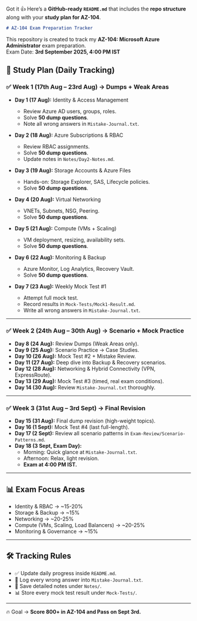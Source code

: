 Got it 👍
Here’s a **GitHub-ready `README.md`** that includes the **repo structure** along with your **study plan for AZ-104**.

```markdown
# AZ-104 Exam Preparation Tracker
```
This repository is created to track my **AZ-104: Microsoft Azure Administrator** exam preparation.  
Exam Date: **3rd September 2025, 4:00 PM IST**



## 📅 Study Plan (Daily Tracking)

### ✅ Week 1 (17th Aug – 23rd Aug) → Dumps + Weak Areas
- **Day 1 (17 Aug):** Identity & Access Management  
  - Review Azure AD users, groups, roles.  
  - Solve **50 dump questions**.  
  - Note all wrong answers in `Mistake-Journal.txt`.

- **Day 2 (18 Aug):** Azure Subscriptions & RBAC  
  - Review RBAC assignments.  
  - Solve **50 dump questions**.  
  - Update notes in `Notes/Day2-Notes.md`.

- **Day 3 (19 Aug):** Storage Accounts & Azure Files  
  - Hands-on: Storage Explorer, SAS, Lifecycle policies.  
  - Solve **50 dump questions**.  

- **Day 4 (20 Aug):** Virtual Networking  
  - VNETs, Subnets, NSG, Peering.  
  - Solve **50 dump questions**.  

- **Day 5 (21 Aug):** Compute (VMs + Scaling)  
  - VM deployment, resizing, availability sets.  
  - Solve **50 dump questions**.  

- **Day 6 (22 Aug):** Monitoring & Backup  
  - Azure Monitor, Log Analytics, Recovery Vault.  
  - Solve **50 dump questions**.  

- **Day 7 (23 Aug):** Weekly Mock Test #1  
  - Attempt full mock test.  
  - Record results in `Mock-Tests/Mock1-Result.md`.  
  - Write all wrong answers in `Mistake-Journal.txt`.

---

### ✅ Week 2 (24th Aug – 30th Aug) → Scenario + Mock Practice
- **Day 8 (24 Aug):** Review Dumps (Weak Areas only).  
- **Day 9 (25 Aug):** Scenario Practice → Case Studies.  
- **Day 10 (26 Aug):** Mock Test #2 + Mistake Review.  
- **Day 11 (27 Aug):** Deep dive into Backup & Recovery scenarios.  
- **Day 12 (28 Aug):** Networking & Hybrid Connectivity (VPN, ExpressRoute).  
- **Day 13 (29 Aug):** Mock Test #3 (timed, real exam conditions).  
- **Day 14 (30 Aug):** Review `Mistake-Journal.txt` thoroughly.  

---

### ✅ Week 3 (31st Aug – 3rd Sept) → Final Revision
- **Day 15 (31 Aug):** Final dump revision (high-weight topics).  
- **Day 16 (1 Sept):** Mock Test #4 (last full-length).  
- **Day 17 (2 Sept):** Review all scenario patterns in `Exam-Review/Scenario-Patterns.md`.  
- **Day 18 (3 Sept, Exam Day):**  
  - Morning: Quick glance at `Mistake-Journal.txt`.  
  - Afternoon: Relax, light revision.  
  - **Exam at 4:00 PM IST.**  

---

## 📊 Exam Focus Areas
- Identity & RBAC → ~15-20%  
- Storage & Backup → ~15%  
- Networking → ~20-25%  
- Compute (VMs, Scaling, Load Balancers) → ~20-25%  
- Monitoring & Governance → ~15%  

---

## 🛠 Tracking Rules
- ✅ Update daily progress inside `README.md`.  
- 📝 Log every wrong answer into `Mistake-Journal.txt`.  
- 📑 Save detailed notes under `Notes/`.  
- 📊 Store every mock test result under `Mock-Tests/`.  

---

🔥 Goal → **Score 800+ in AZ-104 and Pass on Sept 3rd.**
```

